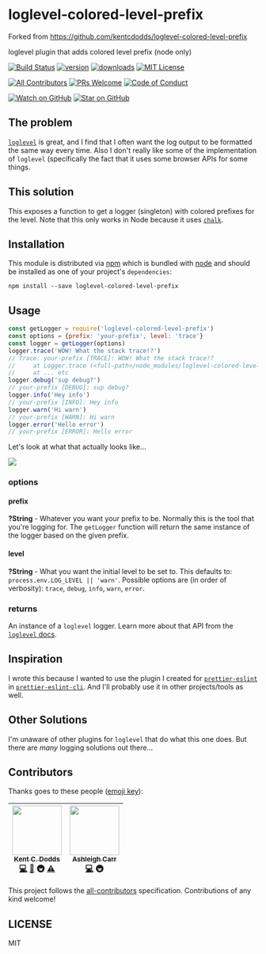 # loglevel-colored-level-prefix

Forked from https://github.com/kentcdodds/loglevel-colored-level-prefix

loglevel plugin that adds colored level prefix (node only)

[![Build Status][build-badge]][build]
[![version][version-badge]][package]
[![downloads][downloads-badge]][npm-stat]
[![MIT License][license-badge]][LICENSE]

[![All Contributors](https://img.shields.io/badge/all_contributors-2-orange.svg?style=flat-square)](#contributors)
[![PRs Welcome][prs-badge]][prs]
[![Code of Conduct][coc-badge]][coc]

[![Watch on GitHub][github-watch-badge]][github-watch]
[![Star on GitHub][github-star-badge]][github-star]

## The problem

[`loglevel`][loglevel] is great, and I find that I often want the log output to
be formatted the same way every time. Also I don't really like some of the
implementation of `loglevel` (specifically the fact that it uses some browser
APIs for some things.

## This solution

This exposes a function to get a logger (singleton) with colored prefixes for
the level. Note that this only works in Node because it uses [`chalk`][chalk].

## Installation

This module is distributed via [npm][npm] which is bundled with [node][node] and should
be installed as one of your project's `dependencies`:

```
npm install --save loglevel-colored-level-prefix
```

## Usage

```javascript
const getLogger = require('loglevel-colored-level-prefix')
const options = {prefix: 'your-prefix', level: 'trace'}
const logger = getLogger(options)
logger.trace('WOW! What the stack trace!?')
// Trace: your-prefix [TRACE]: WOW! What the stack trace!?
//     at Logger.trace (<full-path>/node_modules/loglevel-colored-level-prefix/dist/index.js:54:24)
//     at ... etc
logger.debug('sup debug?')
// your-prefix [DEBUG]: sup debug?
logger.info('Hey info')
// your-prefix [INFO]: Hey info
logger.warn('Hi warn')
// your-prefix [WARN]: Hi warn
logger.error('Hello error')
// your-prefix [ERROR]: Hello error
```

Let's look at what that actually looks like...

[![][screenshot]][screenshot]

### options

#### prefix

**?String** - Whatever you want your prefix to be. Normally this is the tool
that you're logging for. The `getLogger` function will return the same instance
of the logger based on the given prefix.

#### level

**?String** - What you want the initial level to be set to. This defaults to:
`process.env.LOG_LEVEL || 'warn'`. Possible options are (in order of verbosity):
`trace`, `debug`, `info`, `warn`, `error`.

### returns

An instance of a `loglevel` logger. Learn more about that API from the
[`loglevel` docs][loglevel].

## Inspiration

I wrote this because I wanted to use the plugin I created for
[`prettier-eslint`][prettier-eslint] in
[`prettier-eslint-cli`][prettier-eslint-cli]. And I'll probably use it in other
projects/tools as well.

## Other Solutions

I'm unaware of other plugins for `loglevel` that do what this one does. But
there are _many_ logging solutions out there...

## Contributors

Thanks goes to these people ([emoji key][emojis]):

<!-- ALL-CONTRIBUTORS-LIST:START - Do not remove or modify this section -->
| [<img src="https://avatars.githubusercontent.com/u/1500684?v=3" width="100px;"/><br /><sub>Kent C. Dodds</sub>](https://kentcdodds.com)<br />[💻](https://github.com/kentcdodds/loglevel-colored-level-prefix/commits?author=kentcdodds) [📖](https://github.com/kentcdodds/loglevel-colored-level-prefix/commits?author=kentcdodds) 🚇 [⚠️](https://github.com/kentcdodds/loglevel-colored-level-prefix/commits?author=kentcdodds) | [<img src="https://avatars.githubusercontent.com/u/21217225?v=4" width="100px;"/><br /><sub>Ashleigh Carr</sub>](https://github.com/AshCorr)<br />[💻](https://github.com/kentcdodds/loglevel-colored-level-prefix/commits?author=AshCorr) 🚇 |
| :---: | :---: |
<!-- ALL-CONTRIBUTORS-LIST:END -->

This project follows the [all-contributors][all-contributors] specification. Contributions of any kind welcome!

## LICENSE

MIT

[npm]: https://www.npmjs.com/
[node]: https://nodejs.org
[build-badge]: https://github.com/AshCorr/loglevel-colored-level-prefix/actions/workflows/release.yaml/badge.svg
[build]: https://github.com/AshCorr/loglevel-colored-level-prefix/actions/workflows/release.yaml
[version-badge]: https://img.shields.io/npm/v/loglevel-colored-level-prefix.svg?style=flat-square
[package]: https://img.shields.io/npm/v/@ashcorr/loglevel-colored-level-prefix.svg?style=flat-square
[downloads-badge]: https://img.shields.io/npm/dm/@ashcorr/loglevel-colored-level-prefix.svg?style=flat-square
[npm-stat]: http://npm-stat.com/charts.html?package=@ashcorr/loglevel-colored-level-prefix&from=2016-04-01
[license-badge]: https://img.shields.io/npm/l/@ashcorr/loglevel-colored-level-prefix.svg?style=flat-square
[license]: https://github.com/ashcorr/loglevel-colored-level-prefix/blob/master/other/LICENSE
[prs-badge]: https://img.shields.io/badge/PRs-welcome-brightgreen.svg?style=flat-square
[prs]: http://makeapullrequest.com
[coc-badge]: https://img.shields.io/badge/code%20of-conduct-ff69b4.svg?style=flat-square
[coc]: https://github.com/ashcorr/loglevel-colored-level-prefix/blob/main/other/CODE_OF_CONDUCT.md
[github-watch-badge]: https://img.shields.io/github/watchers/ashcorr/loglevel-colored-level-prefix.svg?style=social
[github-watch]: https://github.com/ashcorr/loglevel-colored-level-prefix/watchers
[github-star-badge]: https://img.shields.io/github/stars/ashcorr/loglevel-colored-level-prefix.svg?style=social
[github-star]: https://github.com/ashcorr/loglevel-colored-level-prefix/stargazers
[emojis]: https://github.com/all-contributors/all-contributors#emoji-key
[all-contributors]: https://github.com/all-contributors/all-contributors
[loglevel]: https://www.npmjs.com/package/loglevel
[prettier-eslint]: https://github.com/prettier/prettier-eslint
[prettier-eslint-cli]: https://github.com/prettier/prettier-eslint-cli
[chalk]: https://www.npmjs.com/package/chalk
[screenshot]: https://raw.githubusercontent.com/ashcorr/loglevel-colored-level-prefix/main/other/screenshot.png
